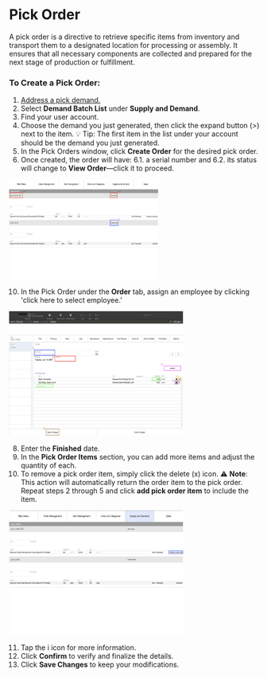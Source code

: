 # Pick Order

A pick order is a directive to retrieve specific items from inventory and transport them to a designated location for processing or assembly. It ensures that all necessary components are collected and prepared for the next stage of production or fulfillment. 

### To Create a Pick Order:

1. [Address a pick demand.](https://github.com/Fx-Professional-Services/HorizonDocs/blob/sales_order/Horizon%20User%20Guide/05%20Orders/Address%20Demand.md#build-demand)
2. Select **Demand Batch List** under **Supply and Demand**.
3. Find your user account. 
4. Choose the demand you just generated, then click the expand button (>) next to the item.
 💡 Tip: The first item in the list under your account should be the demand you just generated.
5. In the Pick Orders window, click **Create Order** for the desired pick order.
6. Once created, the order will have: 
	6.1. a serial number and
	6.2. its status will change to **View Order**—click it to proceed.
	
<img src="https://github.com/Fx-Professional-Services/HorizonDocs/blob/sales_order/Horizon%20User%20Guide/00%20Assets/29_view_order.png" width="300" height="200">

10. In the Pick Order under the **Order** tab, assign an employee by clicking 'click here to select employee.'

<img src="https://github.com/Fx-Professional-Services/HorizonDocs/blob/sales_order/Horizon%20User%20Guide/00%20Assets/27_pick_order.png" width="350" height="250">

8. Enter the **Finished** date.
9. In the **Pick Order Items** section, you can add more items and adjust the quantity of each. 
10. To remove a pick order item, simply click the delete (x) icon.
⚠️ **Note**: This action will automatically return the order item to the pick order. Repeat steps 2 through 5 and click **add pick order item** to include the item. 

<img src="https://github.com/Fx-Professional-Services/HorizonDocs/blob/sales_order/Horizon%20User%20Guide/00%20Assets/28_delete_pick_order_item.png" width="350" height="250">

11. Tap the i icon for more information.
12. Click **Confirm** to verify and finalize the details.
13. Click **Save Changes** to keep your modifications.
